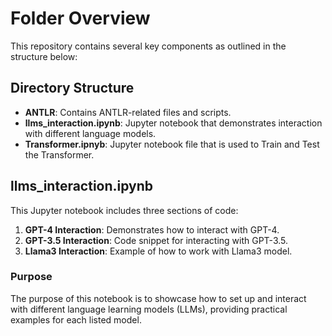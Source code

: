 # Folder Overview

This repository contains several key components as outlined in the structure below:

## Directory Structure

- **ANTLR**: Contains ANTLR-related files and scripts.
- **llms_interaction.ipynb**: Jupyter notebook that demonstrates interaction with different language models.
- **Transformer.ipnyb**: Jupyter notebook file that is used to Train and Test the Transformer. 

## llms_interaction.ipynb

This Jupyter notebook includes three sections of code:
1. **GPT-4 Interaction**: Demonstrates how to interact with GPT-4.
2. **GPT-3.5 Interaction**: Code snippet for interacting with GPT-3.5.
3. **Llama3 Interaction**: Example of how to work with Llama3 model.

### Purpose

The purpose of this notebook is to showcase how to set up and interact with different language learning models (LLMs), providing practical examples for each listed model.
